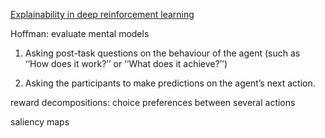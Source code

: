 [Explainability in deep reinforcement learning](https://doi.org/10.1016/j.knosys.2020.106685)

Hoffman: evaluate mental models

1. Asking post-task questions on the behaviour of the agent (such as ‘‘How does it work?’’ or ‘‘What does it achieve?’’)

2. Asking the participants to make predictions on the agent’s next action. 

reward decompositions: choice preferences between several actions

saliency maps
